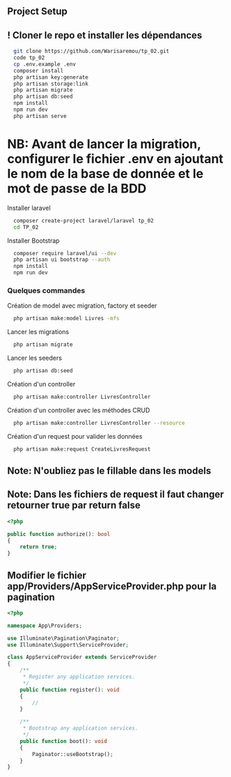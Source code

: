 ## Project Setup

## ! Cloner le repo et installer les dépendances

```bash
  git clone https://github.com/Warisaremou/tp_02.git
  code tp_02
  cp .env.example .env
  composer install
  php artisan key:generate
  php artisan storage:link
  php artisan migrate
  php artisan db:seed
  npm install
  npm run dev
  php artisan serve
```
# NB: Avant de lancer la migration, configurer le fichier .env en ajoutant le nom de la base de donnée et le mot de passe de la BDD

Installer laravel

```bash
  composer create-project laravel/laravel tp_02
  cd TP_02
```

Installer Bootstrap

```bash
  composer require laravel/ui --dev
  php artisan ui bootstrap --auth
  npm install
  npm run dev
```

### Quelques commandes

Création de model avec migration, factory et seeder

```bash
  php artisan make:model Livres -mfs
```

Lancer les migrations

```bash
  php artisan migrate
```

Lancer les seeders

```bash
  php artisan db:seed
```

Création d'un controller

```bash
  php artisan make:controller LivresController
```

Création d'un controller avec les méthodes CRUD

```bash
  php artisan make:controller LivresController --resource
```

Création d'un request pour valider les données

```bash
  php artisan make:request CreateLivresRequest
```

## Note: N'oubliez pas le fillable dans les models

## Note: Dans les fichiers de request il faut changer retourner true par return false

```php
<?php

public function authorize(): bool
{
    return true;
}

```

## Modifier le fichier app/Providers/AppServiceProvider.php pour la pagination

```php
<?php

namespace App\Providers;

use Illuminate\Pagination\Paginator;
use Illuminate\Support\ServiceProvider;

class AppServiceProvider extends ServiceProvider
{
    /**
     * Register any application services.
     */
    public function register(): void
    {
        //
    }

    /**
     * Bootstrap any application services.
     */
    public function boot(): void
    {
        Paginator::useBootstrap();
    }
}

```
